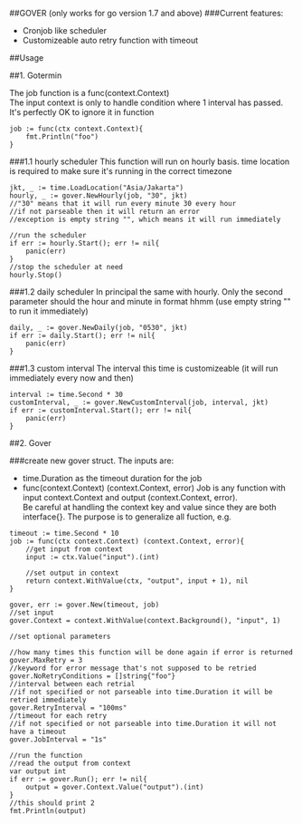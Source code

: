 ##GOVER (only works for go version 1.7 and above)
###Current features:
- Cronjob like scheduler
- Customizeable auto retry function with timeout

##Usage

##1. Gotermin

The job function is a func(context.Context)  
The input context is only to handle condition where 1 interval has passed. It's perfectly OK to ignore it in function
```
job := func(ctx context.Context){
	fmt.Println("foo")
}
```

###1.1 hourly scheduler
This function will run on hourly basis. time location is required to make sure it's running in the correct timezone
```
jkt, _ := time.LoadLocation("Asia/Jakarta")
hourly, _ := gover.NewHourly(job, "30", jkt)
//"30" means that it will run every minute 30 every hour
//if not parseable then it will return an error
//exception is empty string "", which means it will run immediately 

//run the scheduler
if err := hourly.Start(); err != nil{
	panic(err)
}
//stop the scheduler at need
hourly.Stop()
```

###1.2 daily scheduler
In principal the same with hourly. Only the second parameter should the hour and minute in format hhmm (use empty string "" to run it immediately) 
```
daily, _ := gover.NewDaily(job, "0530", jkt)
if err := daily.Start(); err != nil{
	panic(err)
}
```

###1.3 custom interval
The interval this time is customizeable (it will run immediately every now and then)
```
interval := time.Second * 30
customInterval, _ := gover.NewCustomInterval(job, interval, jkt)
if err := customInterval.Start(); err != nil{
	panic(err)
}

```


##2. Gover

###create new gover struct. The inputs are: 
- time.Duration as the timeout duration for the job
- func(context.Context) (context.Context, error)
Job is any function with input context.Context and output (context.Context, error).  
Be careful at handling the context key and value since they are both interface{}. The purpose is to generalize all fuction, e.g.

```
timeout := time.Second * 10
job := func(ctx context.Context) (context.Context, error){
	//get input from context
	input := ctx.Value("input").(int)
	
	//set output in context
	return context.WithValue(ctx, "output", input + 1), nil
}

gover, err := gover.New(timeout, job)
//set input 
gover.Context = context.WithValue(context.Background(), "input", 1)

//set optional parameters

//how many times this function will be done again if error is returned
gover.MaxRetry = 3 
//keyword for error message that's not supposed to be retried
gover.NoRetryConditions = []string{"foo"}
//interval between each retrial
//if not specified or not parseable into time.Duration it will be retried immediately
gover.RetryInterval = "100ms"
//timeout for each retry 
//if not specified or not parseable into time.Duration it will not have a timeout 
gover.JobInterval = "1s"

//run the function
//read the output from context
var output int
if err := gover.Run(); err != nil{
	output = gover.Context.Value("output").(int)
}
//this should print 2
fmt.Println(output)

```




